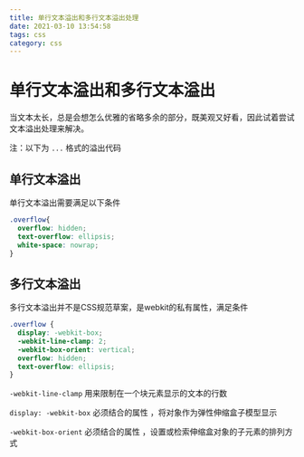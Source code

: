 ```yaml
---
title: 单行文本溢出和多行文本溢出处理
date: 2021-03-10 13:54:58
tags: css
category: css
---
```

# 单行文本溢出和多行文本溢出

当文本太长，总是会想怎么优雅的省略多余的部分，既美观又好看，因此试着尝试文本溢出处理来解决。

注：以下为 `...` 格式的溢出代码

## 单行文本溢出

单行文本溢出需要满足以下条件

```css
.overflow{
  overflow: hidden;
  text-overflow: ellipsis;
  white-space: nowrap;
}
```

## 多行文本溢出

多行文本溢出并不是CSS规范草案，是webkit的私有属性，满足条件

```css
.overflow {
  display: -webkit-box;
  -webkit-line-clamp: 2;
  -webkit-box-orient: vertical;
  overflow: hidden;
  text-overflow: ellipsis;
}
```

`-webkit-line-clamp`  用来限制在一个块元素显示的文本的行数

`display: -webkit-box` 必须结合的属性 ，将对象作为弹性伸缩盒子模型显示

`-webkit-box-orient` 必须结合的属性 ，设置或检索伸缩盒对象的子元素的排列方式